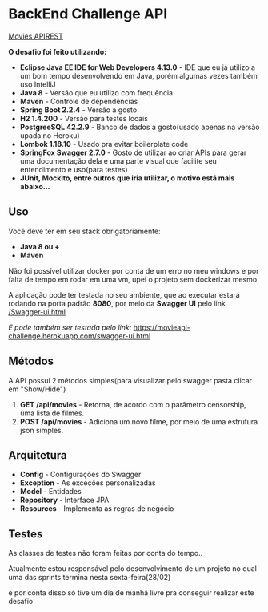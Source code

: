 
# BackEnd Challenge API
[Movies APIREST](https://movieapi-challenge.herokuapp.com/swagger-ui.html)

**O desafio foi feito utilizando:**

 - **Eclipse Java EE IDE for Web Developers 4.13.0** - IDE que eu já utilizo a um bom tempo desenvolvendo em Java, porém algumas vezes também uso IntelliJ
 - **Java 8** - Versão que eu utilizo com frequência
 - **Maven** - Controle de dependências
 - **Spring Boot 2.2.4** - Versão a gosto
 - **H2 1.4.200** - Versão para testes locais
 - **PostgreeSQL 42.2.9** - Banco de dados a gosto(usado apenas na versão upada no Heroku)
 - **Lombok 1.18.10** - Usado pra evitar boilerplate code
 - **SpringFox Swagger 2.7.0** - Gosto de utilizar ao criar APIs para gerar
   uma documentação dela e uma parte visual que facilite seu
   entendimento e uso(para testes)
 - **JUnit, Mockito, entre outros que iria utilizar, o motivo está mais
   abaixo...**

  

## Uso

Você deve ter em seu stack obrigatoriamente:

 - **Java 8 ou +**
 - **Maven**

Não foi possível utilizar docker por conta de um erro no meu windows e por falta de tempo em rodar em uma vm, upei o projeto sem dockerizar mesmo

A aplicação pode ter testada no seu ambiente, que ao executar estará rodando na porta padrão **8080**, por meio da **Swagger UI** pelo link [/Swagger-ui.html](/Swagger-ui.html)

*E pode também ser testada pelo link:* https://movieapi-challenge.herokuapp.com/swagger-ui.html

## Métodos

A API possui 2 métodos simples(para visualizar pelo swagger pasta clicar em "Show/Hide")

 1. **GET /api/movies** - Retorna, de acordo com o parâmetro censorship, uma lista de filmes.
 2. **POST /api/movies** - Adiciona um novo filme, por meio de uma estrutura json simples.

  
## Arquitetura

 - **Config** - Configurações do Swagger
 - **Exception** - As exceções personalizadas
 - **Model** - Entidades
 - **Repository** - Interface JPA
 - **Resources** - Implementa as regras de negócio

  
## Testes

As classes de testes não foram feitas por conta do tempo..

Atualmente estou responsável pelo desenvolvimento de um projeto no qual uma das sprints termina nesta sexta-feira(28/02)

e por conta disso só tive um dia de manhã livre pra conseguir realizar este desafio